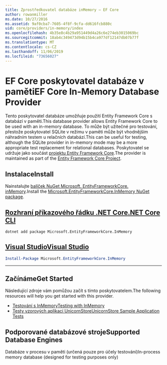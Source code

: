 ```yaml
---
title: Zprostředkovatel databáze inMemory – EF Core
author: rowanmiller
ms.date: 10/27/2016
ms.assetid: 9af0cba7-7605-4f8f-9cfa-dd616fcb880c
uid: core/providers/in-memory/index
ms.openlocfilehash: 4b35e8c4b29a951449d4a26c6e274eb3015069bc
ms.sourcegitcommit: 18ab4c349473d94b15b4ca977df12147db07b77f
ms.translationtype: MT
ms.contentlocale: cs-CZ
ms.lasthandoff: 11/06/2019
ms.locfileid: "73656027"
---
```

# <a name="ef-core-in-memory-database-provider"></a><span data-ttu-id="10930-102">EF Core poskytovatel databáze v paměti</span><span class="sxs-lookup"><span data-stu-id="10930-102">EF Core In-Memory Database Provider</span></span>

<span data-ttu-id="10930-103">Tento poskytovatel databáze umožňuje použití Entity Framework Core s databází v paměti.</span><span class="sxs-lookup"><span data-stu-id="10930-103">This database provider allows Entity Framework Core to be used with an in-memory database.</span></span> <span data-ttu-id="10930-104">To může být užitečné pro testování, přestože poskytovatel SQLite v režimu v paměti může být vhodnějším náhradním testem u relačních databází.</span><span class="sxs-lookup"><span data-stu-id="10930-104">This can be useful for testing, although the SQLite provider in in-memory mode may be a more appropriate test replacement for relational databases.</span></span> <span data-ttu-id="10930-105">Poskytovatel se udržuje jako součást [projektu Entity Framework Core](https://github.com/aspnet/EntityFrameworkCore).</span><span class="sxs-lookup"><span data-stu-id="10930-105">The provider is maintained as part of the [Entity Framework Core Project](https://github.com/aspnet/EntityFrameworkCore).</span></span>

## <a name="install"></a><span data-ttu-id="10930-106">Instalace</span><span class="sxs-lookup"><span data-stu-id="10930-106">Install</span></span>

<span data-ttu-id="10930-107">Nainstalujte [balíček NuGet Microsoft. EntityFrameworkCore. inMemory](https://www.nuget.org/packages/Microsoft.EntityFrameworkCore.InMemory/).</span><span class="sxs-lookup"><span data-stu-id="10930-107">Install the [Microsoft.EntityFrameworkCore.InMemory NuGet package](https://www.nuget.org/packages/Microsoft.EntityFrameworkCore.InMemory/).</span></span>

## <a name="net-core-clitabdotnet-core-cli"></a>[<span data-ttu-id="10930-108">Rozhraní příkazového řádku .NET Core</span><span class="sxs-lookup"><span data-stu-id="10930-108">.NET Core CLI</span></span>](#tab/dotnet-core-cli)

``` console
dotnet add package Microsoft.EntityFrameworkCore.InMemory
```

## <a name="visual-studiotabvs"></a>[<span data-ttu-id="10930-109">Visual Studio</span><span class="sxs-lookup"><span data-stu-id="10930-109">Visual Studio</span></span>](#tab/vs)

``` powershell
Install-Package Microsoft.EntityFrameworkCore.InMemory
```

***

## <a name="get-started"></a><span data-ttu-id="10930-110">Začínáme</span><span class="sxs-lookup"><span data-stu-id="10930-110">Get Started</span></span>

<span data-ttu-id="10930-111">Následující zdroje vám pomůžou začít s tímto poskytovatelem.</span><span class="sxs-lookup"><span data-stu-id="10930-111">The following resources will help you get started with this provider.</span></span>

* [<span data-ttu-id="10930-112">Testování s InMemory</span><span class="sxs-lookup"><span data-stu-id="10930-112">Testing with InMemory</span></span>](../../miscellaneous/testing/in-memory.md)
* [<span data-ttu-id="10930-113">Testy vzorových aplikací UnicornStore</span><span class="sxs-lookup"><span data-stu-id="10930-113">UnicornStore Sample Application Tests</span></span>](https://github.com/rowanmiller/UnicornStore/blob/master/UnicornStore/src/UnicornStore.Tests/Controllers/ShippingControllerTests.cs)

## <a name="supported-database-engines"></a><span data-ttu-id="10930-114">Podporované databázové stroje</span><span class="sxs-lookup"><span data-stu-id="10930-114">Supported Database Engines</span></span>

<span data-ttu-id="10930-115">Databáze v procesu v paměti (určená pouze pro účely testování)</span><span class="sxs-lookup"><span data-stu-id="10930-115">In-process memory database (designed for testing purposes only)</span></span>
